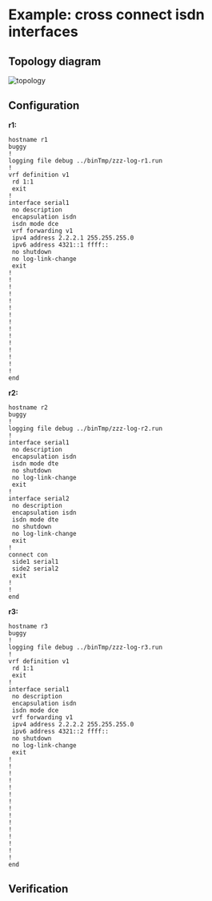 # Example: cross connect isdn interfaces

## **Topology diagram**

![topology](/img/conn-xconn06.tst.png)

## **Configuration**

**r1:**
```
hostname r1
buggy
!
logging file debug ../binTmp/zzz-log-r1.run
!
vrf definition v1
 rd 1:1
 exit
!
interface serial1
 no description
 encapsulation isdn
 isdn mode dce
 vrf forwarding v1
 ipv4 address 2.2.2.1 255.255.255.0
 ipv6 address 4321::1 ffff::
 no shutdown
 no log-link-change
 exit
!
!
!
!
!
!
!
!
!
!
!
!
!
!
!
end
```

**r2:**
```
hostname r2
buggy
!
logging file debug ../binTmp/zzz-log-r2.run
!
interface serial1
 no description
 encapsulation isdn
 isdn mode dte
 no shutdown
 no log-link-change
 exit
!
interface serial2
 no description
 encapsulation isdn
 isdn mode dte
 no shutdown
 no log-link-change
 exit
!
connect con
 side1 serial1
 side2 serial2
 exit
!
!
end
```

**r3:**
```
hostname r3
buggy
!
logging file debug ../binTmp/zzz-log-r3.run
!
vrf definition v1
 rd 1:1
 exit
!
interface serial1
 no description
 encapsulation isdn
 isdn mode dce
 vrf forwarding v1
 ipv4 address 2.2.2.2 255.255.255.0
 ipv6 address 4321::2 ffff::
 no shutdown
 no log-link-change
 exit
!
!
!
!
!
!
!
!
!
!
!
!
!
!
!
end
```

## **Verification**

